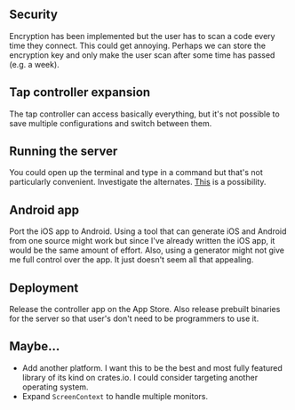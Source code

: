 ## Security

Encryption has been implemented but the user has to scan a code every time they
connect. This could get annoying. Perhaps we can store the encryption key and
only make the user scan after some time has passed (e.g. a week).

## Tap controller expansion

The tap controller can access basically everything, but it's not possible to
save multiple configurations and switch between them.

## Running the server

You could open up the terminal and type in a command but that's not particularly
convenient. Investigate the alternates.
[This](https://apple.stackexchange.com/questions/376778/a-way-to-run-console-commands-in-menu-bar)
is a possibility.

## Android app

Port the iOS app to Android. Using a tool that can generate iOS and Android from
one source might work but since I've already written the iOS app, it would be
the same amount of effort. Also, using a generator might not give me full
control over the app. It just doesn't seem all that appealing.

## Deployment

Release the controller app on the App Store. Also release prebuilt binaries for
the server so that user's don't need to be programmers to use it.

## Maybe...

- Add another platform. I want this to be the best and most fully featured
  library of its kind on crates.io. I could consider targeting another operating
  system.
- Expand `ScreenContext` to handle multiple monitors.
